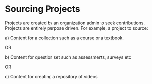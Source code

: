 # Sourcing Projects

Projects are created by an organization admin to seek contributions. Projects are entirely purpose driven. For example, a project to source:

a) Content for a collection such as a course or a textbook.&#x20;

OR

b) Content for question set such as assessments, surveys etc

OR

c) Content for creating a repository of videos&#x20;


